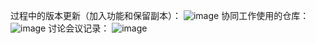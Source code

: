 过程中的版本更新（加入功能和保留副本）：
![image](https://github.com/user-attachments/assets/20f3eb3e-e599-452c-a434-50a11aa7eb94)
协同工作使用的仓库：
![image](https://github.com/user-attachments/assets/312d3a96-b9d2-4eb6-9ffe-10b87e2b0333)
讨论会议记录：
![image](https://github.com/user-attachments/assets/6d55856f-1e19-4c2b-baf8-83da2902b0ff)
